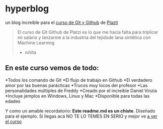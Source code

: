 # hyperblog
un blog increible para el [curso de Git y Github](https://platzi.com/clases/git-github/ "curso de Git y Github") de [Plazti](https://platzi.com/ "Platzi")
>El curso de Git Github de Platzi es lo que me hacia falta para triplicar mi salario y lanzarme a la industria del tejidode lana sintética con Machine Learning
> - niñita

## En este curso vemos de todo:
*Todos los comando de Git
*El flujo de trabajo en Github
*El verdadero amor por las buenas parácticas
*Trucos muy locos del profesor
*Las personalidades múltiples de Freddy
*Creado por el increible Daniel Vinzia
*Incluye jemplos en Windows, Linux y Mac
*Disponible para todas las edades

Y como un amable recordatorio: **Este readme.md es un chiste**. Diseñado para el ejemplo. Si llegas acá NO TE LO TEMES EN SERIO y mejor ve [a ver el curso](https://platzi.com/clases/git-github/ "a ver el curso")